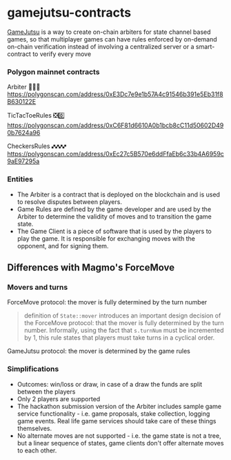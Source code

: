 # gamejutsu-contracts
[GameJutsu](https://github.com/chainhackers/GameJutsu) is a way to create on-chain arbiters for state channel based games, so that multiplayer games can have rules enforced by on-demand on-chain verification instead of involving a centralized server or a smart-contract to verify every move

### Polygon mainnet contracts
Arbiter 👩🏽‍⚖️
https://polygonscan.com/address/0xE3Dc7e9e1b57A4c91546b391e5Eb31f8B630122E

TicTacToeRules ❎0️⃣ 
https://polygonscan.com/address/0xC6F81d6610A0b1bcb8cC11d50602D490b7624a96

CheckersRules 🙾🙾🙾🙾
https://polygonscan.com/address/0xEc27c5B570e6ddFfaEb6c33b4A6959c9aE97295a

### Entities
- The Arbiter is a contract that is deployed on the blockchain and is used to resolve disputes between players.
- Game Rules are defined by the game developer and are used by the Arbiter to determine the validity of moves and to transition the game state.
- The Game Client is a piece of software that is used by the players to play the game. It is responsible for exchanging moves with the opponent,  and for signing them. 
## Differences with Magmo's ForceMove

### Movers and turns    

ForceMove protocol: the mover is fully determined by the turn number
> definition of `State::mover` introduces an important design decision of the ForceMove protocol:
> that the mover is fully determined by the turn number. Informally, using the fact that 
> `s.turnNum` must be incremented by 1, this rule states that players must take turns in a cyclical order.

GameJutsu protocol: the mover is determined by the game rules

### Simplifications
* Outcomes: win/loss or draw, in case of a draw the funds are split between the players
* Only 2 players are supported
* The hackathon submission version of the Arbiter includes sample game service functionality - i.e. game proposals, stake collection, logging game events. Real life game services should take care of these things themselves.
* No alternate moves are not supported - i.e. the game state is not a tree, but a linear sequence of states, game clients don't offer alternate moves to each other.

[//]: # (### Memos)
[//]: # (alternate moves)
